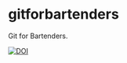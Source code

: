 # gitforbartenders
Git for Bartenders.



[![DOI](https://zenodo.org/badge/269623832.svg)](https://zenodo.org/badge/latestdoi/269623832)

